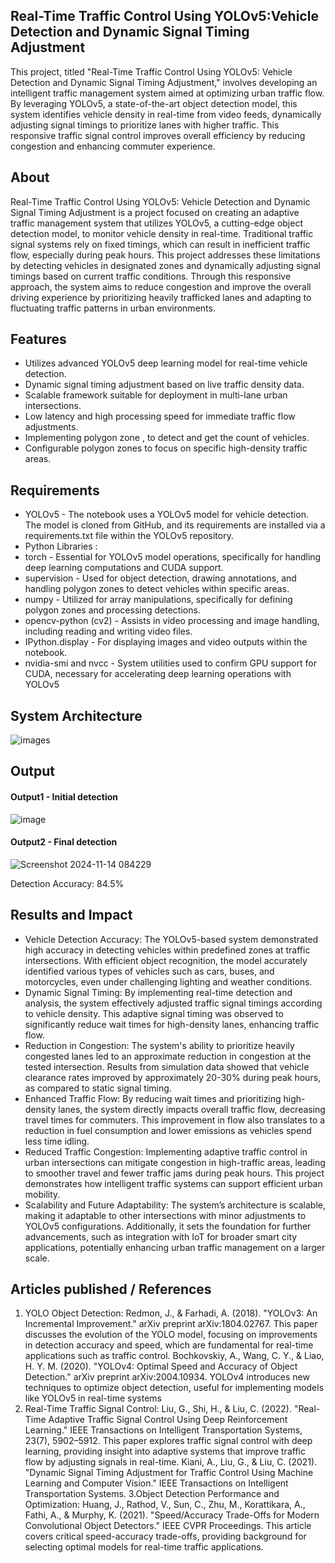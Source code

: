 ## Real-Time Traffic Control Using YOLOv5:Vehicle Detection and Dynamic Signal Timing Adjustment
This project, titled "Real-Time Traffic Control Using YOLOv5: Vehicle Detection and Dynamic Signal Timing Adjustment," involves developing an intelligent traffic management system aimed at optimizing urban traffic flow. By leveraging YOLOv5, a state-of-the-art object detection model, this system identifies vehicle density in real-time from video feeds, dynamically adjusting signal timings to prioritize lanes with higher traffic. This responsive traffic signal control improves overall efficiency by reducing congestion and enhancing commuter experience.

## About
Real-Time Traffic Control Using YOLOv5: Vehicle Detection and Dynamic Signal Timing Adjustment is a project focused on creating an adaptive traffic management system that utilizes YOLOv5, a cutting-edge object detection model, to monitor vehicle density in real-time. Traditional traffic signal systems rely on fixed timings, which can result in inefficient traffic flow, especially during peak hours. This project addresses these limitations by detecting vehicles in designated zones and dynamically adjusting signal timings based on current traffic conditions. Through this responsive approach, the system aims to reduce congestion and improve the overall driving experience by prioritizing heavily trafficked lanes and adapting to fluctuating traffic patterns in urban environments.

## Features
<!--List the features of the project as shown below-->
- Utilizes advanced YOLOv5 deep learning model for real-time vehicle detection.
- Dynamic signal timing adjustment based on live traffic density data.
- Scalable framework suitable for deployment in multi-lane urban intersections.
- Low latency and high processing speed for immediate traffic flow adjustments.
- Implementing polygon zone , to detect and get the count of vehicles.
- Configurable polygon zones to focus on specific high-density traffic areas.
## Requirements
<!--List the requirements of the project as shown below-->
* YOLOv5 - The notebook uses a YOLOv5 model for vehicle detection. The model is cloned from GitHub, and its requirements are installed via a requirements.txt file within the YOLOv5 repository.
* Python Libraries :
* torch - Essential for YOLOv5 model operations, specifically for handling deep learning computations and CUDA support.
* supervision - Used for object detection, drawing annotations, and handling polygon zones to detect vehicles within specific areas.
* numpy - Utilized for array manipulations, specifically for defining polygon zones and processing detections.
* opencv-python (cv2) - Assists in video processing and image handling, including reading and writing video files.
* IPython.display - For displaying images and video outputs within the notebook.
* nvidia-smi and nvcc - System utilities used to confirm GPU support for CUDA, necessary for accelerating deep learning operations with YOLOv5
## System Architecture
<!--Embed the system architecture diagram as shown below-->
![images](https://github.com/user-attachments/assets/aab48b00-0ea7-46f4-a2a5-d0855211a54b)


## Output

<!--Embed the Output picture at respective places as shown below as shown below-->
#### Output1 - Initial detection

![image](https://github.com/user-attachments/assets/3feb7336-0162-4c06-a26f-5cab3d4bbd93)

#### Output2 - Final detection
![Screenshot 2024-11-14 084229](https://github.com/user-attachments/assets/48013bd4-1450-4966-8fcd-95e6184af899)


Detection Accuracy: 84.5%

## Results and Impact
<!--List the Results and Impact of the project as shown below-->
- Vehicle Detection Accuracy: The YOLOv5-based system demonstrated high accuracy in detecting vehicles within predefined zones at traffic intersections. With efficient object recognition, the model accurately identified various types of vehicles such as cars, buses, and motorcycles, even under challenging lighting and weather conditions.
- Dynamic Signal Timing: By implementing real-time detection and analysis, the system effectively adjusted traffic signal timings according to vehicle density. This adaptive signal timing was observed to significantly reduce wait times for high-density lanes, enhancing traffic flow.
- Reduction in Congestion: The system's ability to prioritize heavily congested lanes led to an approximate reduction in congestion at the tested intersection. Results from simulation data showed that vehicle clearance rates improved by approximately 20-30% during peak hours, as compared to static signal timing.
- Enhanced Traffic Flow: By reducing wait times and prioritizing high-density lanes, the system directly impacts overall traffic flow, decreasing travel times for commuters. This improvement in flow also translates to a reduction in fuel consumption and lower emissions as vehicles spend less time idling.
- Reduced Traffic Congestion: Implementing adaptive traffic control in urban intersections can mitigate congestion in high-traffic areas, leading to smoother travel and fewer traffic jams during peak hours. This project demonstrates how intelligent traffic systems can support efficient urban mobility.
- Scalability and Future Adaptability: The system’s architecture is scalable, making it adaptable to other intersections with minor adjustments to YOLOv5 configurations. Additionally, it sets the foundation for further advancements, such as integration with IoT for broader smart city applications, potentially enhancing urban traffic management on a larger scale.


## Articles published / References
1. YOLO Object Detection:
Redmon, J., & Farhadi, A. (2018). "YOLOv3: An Incremental Improvement." arXiv preprint arXiv:1804.02767.
This paper discusses the evolution of the YOLO model, focusing on improvements in detection accuracy and speed, which are fundamental for real-time applications such as traffic control.
Bochkovskiy, A., Wang, C. Y., & Liao, H. Y. M. (2020). "YOLOv4: Optimal Speed and Accuracy of Object Detection." arXiv preprint arXiv:2004.10934.
YOLOv4 introduces new techniques to optimize object detection, useful for implementing models like YOLOv5 in real-time systems
2. Real-Time Traffic Signal Control:
Liu, G., Shi, H., & Liu, C. (2022). "Real-Time Adaptive Traffic Signal Control Using Deep Reinforcement Learning." IEEE Transactions on Intelligent Transportation Systems, 23(7), 5902–5912.
This paper explores traffic signal control with deep learning, providing insight into adaptive systems that improve traffic flow by adjusting signals in real-time.
Kiani, A., Liu, G., & Liu, C. (2021). "Dynamic Signal Timing Adjustment for Traffic Control Using Machine Learning and Computer Vision." IEEE Transactions on Intelligent Transportation Systems.
3.Object Detection Performance and Optimization:
Huang, J., Rathod, V., Sun, C., Zhu, M., Korattikara, A., Fathi, A., & Murphy, K. (2021). "Speed/Accuracy Trade-Offs for Modern Convolutional Object Detectors." IEEE CVPR Proceedings.
This article covers critical speed-accuracy trade-offs, providing background for selecting optimal models for real-time traffic applications.
